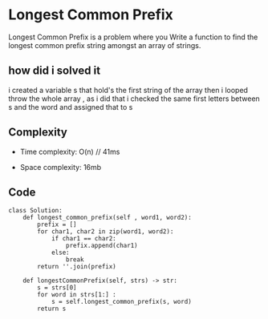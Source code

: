     
# Longest Common Prefix
Longest Common Prefix is a problem where you Write a function to find the longest common prefix string amongst an array of strings.

## how did i solved it
i created a variable s that hold's the first string of the array then i looped throw the whole array , as i did that i checked the same first letters between s and the word and assigned that to s 

## Complexity
- Time complexity:
O(n) // 41ms

- Space complexity:
16mb

## Code
```
class Solution:
    def longest_common_prefix(self , word1, word2):
        prefix = []
        for char1, char2 in zip(word1, word2):
            if char1 == char2:
                prefix.append(char1)
            else:
                break
        return ''.join(prefix)

    def longestCommonPrefix(self, strs) -> str:
        s = strs[0]
        for word in strs[1:] :
            s = self.longest_common_prefix(s, word)
        return s
```